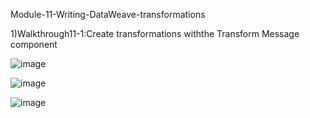 Module-11-Writing-DataWeave-transformations

1)Walkthrough11-1:Create transformations withthe Transform Message component

![image](https://user-images.githubusercontent.com/70746268/121517759-5ab30780-ca0d-11eb-8166-1f8e8cc94976.png)

![image](https://user-images.githubusercontent.com/70746268/121519593-846d2e00-ca0f-11eb-8bcf-46438d7c3142.png)

![image](https://user-images.githubusercontent.com/70746268/121519665-9bac1b80-ca0f-11eb-9cab-9db9653be2b7.png)
